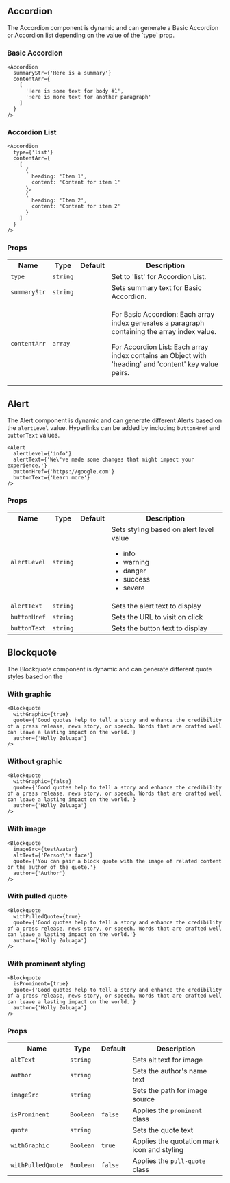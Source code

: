 ## Accordion
<p className="description">The Accordion component is dynamic and can generate a Basic Accordion or Accordion list depending on the value of the `type` prop.</p> 

### Basic Accordion
```
<Accordion
  summaryStr={'Here is a summary'}
  contentArr={
    [
      'Here is some text for body #1',
      'Here is more text for another paragraph'
    ]
  }
/>
````
   
### Accordion List
```
<Accordion
  type={'list'}
  contentArr={
    [
      {
        heading: 'Item 1',
        content: 'Content for item 1'
      },
      {
        heading: 'Item 2',
        content: 'Content for item 2'
      }
    ]
  }
/>
``` 
<div>
<h3>Props</h3>
<table>
<tr>
<th>Name</th>
<th>Type</th>
<th>Default</th>
<th>Description</th>
</tr>
<tr>
<td><code>type</code></td>
<td><code>string</code></td>
<td><code></code></td>
<td>Set to 'list' for Accordion List.</td>
</tr>
<tr>
<td><code>summaryStr</code></td>
<td><code>string</code></td>
<td><code></code></td>
<td>Sets summary text for Basic Accordion.</td>
</tr>
<tr>
<td><code>contentArr</code></td>
<td><code>array</code></td>
<td><code></code></td>
<td>
  <p>For Basic Accordion: Each array index generates a paragraph containing the array index value.</p>
  <p>For Accordion List: Each array index contains an Object with 'heading' and 'content' key value pairs.</p>
  </td>
</tr>
</table>
</div> 

## Alert
The Alert component is dynamic and can generate different Alerts based on the `alertLevel` value. Hyperlinks can be added by including `buttonHref` and `buttonText` values.  
```
<Alert
  alertLevel={'info'}
  alertText={'We\'ve made some changes that might impact your experience.'}
  buttonHref={'https://google.com'}
  buttonText={'Learn more'}
/>
``` 
<div>
<h3>Props</h3>
<table>
<tr>
<th>Name</th>
<th>Type</th>
<th>Default</th>
<th>Description</th>
</tr>
<tr>
<td><code>alertLevel</code></td>
<td><code>string</code></td>
<td><code></code></td>
<td>Sets styling based on alert level value
<ul>
<li>info</li>
<li>warning</li>
<li>danger</li>
<li>success</li>
<li>severe</li>
</ul>
</td>
</tr>
<tr>
<td><code>alertText</code></td>
<td><code>string</code></td>
<td><code></code></td>
<td>Sets the alert text to display</td>
</tr>
<tr>
<td><code>buttonHref</code></td>
<td><code>string</code></td>
<td><code></code></td>
<td>Sets the URL to visit on click</td>
</tr>
<tr>
<td><code>buttonText</code></td>
<td><code>string</code></td>
<td><code></code></td>
<td>Sets the button text to display</td>
</tr>
</table>

## Blockquote
The Blockquote component is dynamic and can generate different quote styles based on the
### With graphic

```
<Blockquote
  withGraphic={true}
  quote={'Good quotes help to tell a story and enhance the credibility of a press release, news story, or speech. Words that are crafted well can leave a lasting impact on the world.'}
  author={'Holly Zuluaga'}
/>
```   
### Without graphic
```
<Blockquote
  withGraphic={false}
  quote={'Good quotes help to tell a story and enhance the credibility of a press release, news story, or speech. Words that are crafted well can leave a lasting impact on the world.'}
  author={'Holly Zuluaga'}
/>  
```   
### With image
```
<Blockquote
  imageSrc={testAvatar}
  altText={'Person\'s face'}
  quote={'You can pair a block quote with the image of related content or the author of the quote.'}
  author={'Author'}
/>   
```
### With pulled quote
```
<Blockquote
  withPulledQuote={true}
  quote={'Good quotes help to tell a story and enhance the credibility of a press release, news story, or speech. Words that are crafted well can leave a lasting impact on the world.'}
  author={'Holly Zuluaga'}
/>
```
### With prominent styling
```
<Blockquote
  isProminent={true}
  quote={'Good quotes help to tell a story and enhance the credibility of a press release, news story, or speech. Words that are crafted well can leave a lasting impact on the world.'}
  author={'Holly Zuluaga'}
/>
```
<div>
<h3>Props</h3>
<table>
<tr>
<th>Name</th>
<th>Type</th>
<th>Default</th>
<th>Description</th>
</tr>
<tr>
<td><code>altText</code></td>
<td><code>string</code></td>
<td><code></code></td>
<td>Sets alt text for image</td>
</tr>
<tr>
<td><code>author</code></td>
<td><code>string</code></td>
<td><code></code></td>
<td>Sets the author's name text</td>
</tr>
<tr>
<td><code>imageSrc</code></td>
<td><code>string</code></td>
<td><code></code></td>
<td>Sets the path for image source</td>
</tr>
<tr>
<td><code>isProminent</code></td>
<td><code>Boolean</code></td>
<td><code>false</code></td>
<td>Applies the <code>prominent</code> class</td>
</tr>
<tr>
<td><code>quote</code></td>
<td><code>string</code></td>
<td><code></code></td>
<td>Sets the quote text</td>
</tr>
<tr>
<td><code>withGraphic</code></td>
<td><code>Boolean</code></td>
<td><code>true</code></td>
<td>Applies the quotation mark icon and styling</td>
</tr>
<tr>
<td><code>withPulledQuote</code></td>
<td><code>Boolean</code></td>
<td><code>false</code></td>
<td>Applies the <code>pull-quote</code> class</td>
</tr>
</table>
</div>